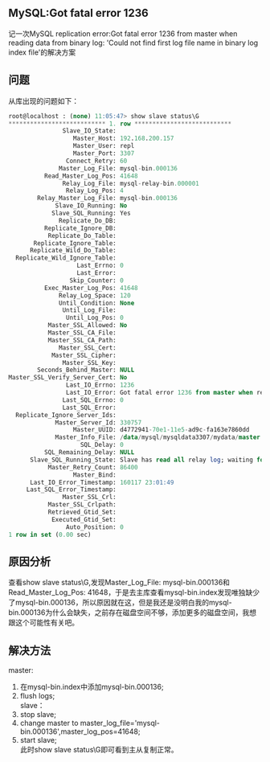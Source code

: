 ## MySQL:Got fatal error 1236

记一次MySQL replication error:Got fatal error 1236 from master when reading data from binary log: 'Could not find first log file name in binary log index file'的解决方案  

问题
----
从库出现的问题如下：　
```sql
root@localhost : (none) 11:05:47> show slave status\G
*************************** 1. row ***************************
               Slave_IO_State: 
                  Master_Host: 192.168.200.157
                  Master_User: repl
                  Master_Port: 3307
                Connect_Retry: 60
              Master_Log_File: mysql-bin.000136
          Read_Master_Log_Pos: 41648
               Relay_Log_File: mysql-relay-bin.000001
                Relay_Log_Pos: 4
        Relay_Master_Log_File: mysql-bin.000136
             Slave_IO_Running: No
            Slave_SQL_Running: Yes
              Replicate_Do_DB: 
          Replicate_Ignore_DB: 
           Replicate_Do_Table: 
       Replicate_Ignore_Table: 
      Replicate_Wild_Do_Table: 
  Replicate_Wild_Ignore_Table: 
                   Last_Errno: 0
                   Last_Error: 
                 Skip_Counter: 0
          Exec_Master_Log_Pos: 41648
              Relay_Log_Space: 120
              Until_Condition: None
               Until_Log_File: 
                Until_Log_Pos: 0
           Master_SSL_Allowed: No
           Master_SSL_CA_File: 
           Master_SSL_CA_Path: 
              Master_SSL_Cert: 
            Master_SSL_Cipher: 
               Master_SSL_Key: 
        Seconds_Behind_Master: NULL
Master_SSL_Verify_Server_Cert: No
                Last_IO_Errno: 1236
                Last_IO_Error: Got fatal error 1236 from master when reading data from binary log: 'Could not find first log file name in binary log index file'
               Last_SQL_Errno: 0
               Last_SQL_Error: 
  Replicate_Ignore_Server_Ids: 
             Master_Server_Id: 330757
                  Master_UUID: d4772941-70e1-11e5-ad9c-fa163e7860dd
             Master_Info_File: /data/mysql/mysqldata3307/mydata/master.info
                    SQL_Delay: 0
          SQL_Remaining_Delay: NULL
      Slave_SQL_Running_State: Slave has read all relay log; waiting for the slave I/O thread to update it
           Master_Retry_Count: 86400
                  Master_Bind: 
      Last_IO_Error_Timestamp: 160117 23:01:49
     Last_SQL_Error_Timestamp: 
               Master_SSL_Crl: 
           Master_SSL_Crlpath: 
           Retrieved_Gtid_Set: 
            Executed_Gtid_Set: 
                Auto_Position: 0
1 row in set (0.00 sec)
```


原因分析
--------
查看show slave status\G,发现Master_Log_File: mysql-bin.000136和Read_Master_Log_Pos: 41648，于是去主库查看mysql-bin.index发现唯独缺少了mysql-bin.000136，所以原因就在这，但是我还是没明白我的mysql-bin.000136为什么会缺失，之前存在磁盘空间不够，添加更多的磁盘空间，我想跟这个可能性有关吧。  


解决方法
-------
master:  
1. 在mysql-bin.index中添加mysql-bin.000136;  
2. flush logs;  
   slave：  
3. stop slave;  
4. change master to master_log_file='mysql-bin.000136',master_log_pos=41648;  
5. start slave;  
   此时show slave status\G即可看到主从复制正常。  